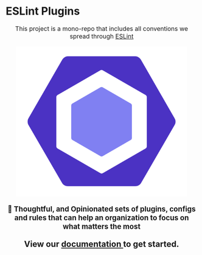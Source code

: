 # ESLint Plugins

<p align="center" style="font-size: 12pt;">
    This project is a mono-repo that includes all conventions we spread through
    <a href="https://eslint.org/">ESLint</a>
</p>

<p align="center">
    <img src="assets/eslint-logo.svg" width="450">
</p>
<p align="center" style="font-size: 14pt;">
    <b>🔎 Thoughtful, and Opinionated sets of plugins, configs and rules that can help an organization to focus on what matters the most</b>
</p>

<p align="center" style="font-size: 16pt;">
    <b>
    View our
    <a href="https://uniqorg.github.io/eslint-plugins/">
        documentation
    </a>
    to get started.
    </b>
</p>
